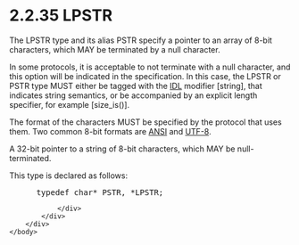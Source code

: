 <html dir="LTR" xmlns:mshelp="http://msdn.microsoft.com/mshelp" xmlns:ddue="http://ddue.schemas.microsoft.com/authoring/2003/5" xmlns:xlink="http://www.w3.org/1999/xlink" xmlns:tool="http://www.microsoft.com/tooltip">
    <head>
        <meta http-equiv="Content-Type" content="text/html; CHARSET=utf-8"></meta>
        <meta name="save" content="history"></meta>
        <title>2.2.35 LPSTR</title>
        <xml>
            <mshelp:toctitle title="2.2.35 LPSTR"></mshelp:toctitle>
            <mshelp:rltitle title="[MS-DTYP]: LPSTR"></mshelp:rltitle>
            <mshelp:keyword index="A" term="3f6cc0e2-1303-4088-a26b-fb9582f29197"></mshelp:keyword>
            <mshelp:attr name="DCSext.ContentType" value="open specification"></mshelp:attr>
            <mshelp:attr name="AssetID" value="3f6cc0e2-1303-4088-a26b-fb9582f29197"></mshelp:attr>
            <mshelp:attr name="TopicType" value="kbRef"></mshelp:attr>
            <mshelp:attr name="DCSext.Title" value="[MS-DTYP]: LPSTR" />
        </xml>
    </head>
    <body>
        <div id="header">
            <h1 class="heading">2.2.35 LPSTR</h1>
        </div>
        <div id="mainSection">
            <div id="mainBody">
                <div id="allHistory" class="saveHistory"></div>
                <div id="sectionSection0" class="section" name="collapseableSection">
                    

<p>The LPSTR type and its alias PSTR specify a pointer to an
array of 8-bit characters, which MAY be terminated by a null character.</p>

<p>In some protocols, it is acceptable to not terminate with a
null character, and this option will be indicated in the specification. In this
case, the LPSTR or PSTR type MUST either be tagged with the <a href="a66edeb1-52a0-4d64-a93b-2f5c833d7d92.md#gt_73177eec-4092-420f-92c5-60b2478df824">IDL</a> modifier [string], that
indicates string semantics, or be accompanied by an explicit length specifier,
for example [size_is()]. </p>

<p>The format of the characters MUST be specified by the
protocol that uses them. Two common 8-bit formats are <a href="a66edeb1-52a0-4d64-a93b-2f5c833d7d92.md#gt_100cd8a6-5cb1-4895-9de6-e4a3c224a583">ANSI</a> and <a href="a66edeb1-52a0-4d64-a93b-2f5c833d7d92.md#gt_409411c4-b4ed-4ab6-b0ee-6d7815f85a35">UTF-8</a>.</p>

<p>A 32-bit pointer to a string of 8-bit characters, which MAY
be null-terminated.</p>

<p>This type is declared as follows:</p>

<dl>
<dd>
<div><pre> typedef char* PSTR, *LPSTR;
</pre></div>
</dd></dl>


                </div>
            </div>
        </div>
    </body>
</html>